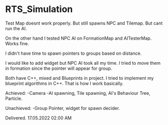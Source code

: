 # RTS_Simulation

Test Map doesnt work properly. But still spawns NPC and Tilemap. But cant run the AI.

On the other hand I tested NPC AI on FormationMap and AITesterMap. Works fine.

I didn't have time to spawn pointers to groups based on distance.

I would like to add widget but NPC AI took all my time. I tried to move them in formation since the pointer will appear for group.

Both have C++, mixed and Blueprints in project. I tried to implement my blueprint algorithms in C++. That is how I work basically.


Achieved:
-Camera
-AI spawning, Tile spawning, AI's Behaviour Tree, Particle.

Unachieved:
-Group Pointer, widget for spawn decider.

Delivered.
17.05.2022 02.00 AM
